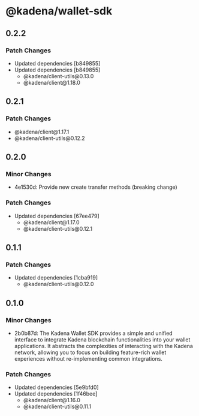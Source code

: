 # @kadena/wallet-sdk

## 0.2.2

### Patch Changes

- Updated dependencies \[b849855]
- Updated dependencies \[b849855]
  - @kadena/client-utils\@0.13.0
  - @kadena/client\@1.18.0

## 0.2.1

### Patch Changes

- @kadena/client\@1.17.1
- @kadena/client-utils\@0.12.2

## 0.2.0

### Minor Changes

- 4e1530d: Provide new create transfer methods (breaking change)

### Patch Changes

- Updated dependencies \[67ee479]
  - @kadena/client\@1.17.0
  - @kadena/client-utils\@0.12.1

## 0.1.1

### Patch Changes

- Updated dependencies \[1cba919]
  - @kadena/client-utils\@0.12.0

## 0.1.0

### Minor Changes

- 2b0b87d: The Kadena Wallet SDK provides a simple and unified interface to
  integrate Kadena blockchain functionalities into your wallet applications. It
  abstracts the complexities of interacting with the Kadena network, allowing
  you to focus on building feature-rich wallet experiences without
  re-implementing common integrations.

### Patch Changes

- Updated dependencies \[5e9bfd0]
- Updated dependencies \[1f46bee]
  - @kadena/client\@1.16.0
  - @kadena/client-utils\@0.11.1
